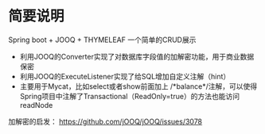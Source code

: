 # 简要说明
Spring boot + JOOQ + THYMELEAF 一个简单的CRUD展示

* 利用JOOQ的Converter实现了对数据库字段值的加解密功能，用于商业数据保密
* 利用JOOQ的ExecuteListener实现了给SQL增加自定义注解（hint）
 * 主要用于Mycat，比如select或者show前面加上 /\*balance\*/注解，可以使得Spring项目中注解了Transactional（ReadOnly=true）的方法也能访问readNode
 
加解密的启发： https://github.com/jOOQ/jOOQ/issues/3078
